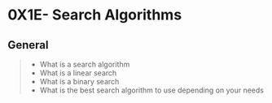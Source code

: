 # 0X1E- Search Algorithms

## General

> - What is a search algorithm
> - What is a linear search
> - What is a binary search
> - What is the best search algorithm to use depending on your needs
